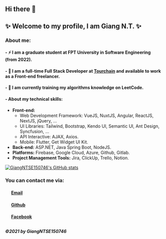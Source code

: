## Hi there 👋
## ✨ Welcome to my profile, I am Giang N.T. ✨

### About me:
#### - ⚡ I am a graduate student at FPT University in Software Engineering (from 2022).
#### - 🔭 I am a full-time Full Stack Developer at [Tourchain](https://tourchain.net) and available to work as a Front-end freelancer.
#### - 🌱 I am currently training my algorithms knowledge on LeetCode.

#### - About my technical skills:
* __Front-end:__
  - Web Development Framework: VueJS, NuxtJS, Angular, ReactJS, NextJS, jQuery, ...
  - UI Libraries: Tailwind, Bootstrap, Kendo UI, Semantic UI, Ant Design, Syncfusion, ...
  - API Interactive: AJAX, Axios. 
  - Mobile: Flutter, Get Widget UI Kit.
* __Back-end:__ ASP.NET, Java Spring Boot, NodeJS.
* __Platforms:__ Firebase, Google Cloud, Azure, Github, Gitlab.
* __Project Management Tools:__ Jira, ClickUp, Trello, Notion.

[![GiangNTSE150746's GitHub stats](https://github-readme-stats.vercel.app/api?username=giangntse150746&theme=radical)](https://github.com/anuraghazra/github-readme-stats)

### You can contact me via:
#### <img src="https://edent.github.io/SuperTinyIcons/images/svg/gmail.svg" width="16" />  [Email](mailto:giangntse150746@gmail.com)
#### <img src="https://edent.github.io/SuperTinyIcons/images/svg/github.svg" width="16" />  [Github](https://github.com/giangntse150746)
#### <img src="https://edent.github.io/SuperTinyIcons/images/svg/facebook.svg" width="16" />  [Facebook](https://fb.com/giang0304)
##
##### ©2021 by GiangNTSE150746
